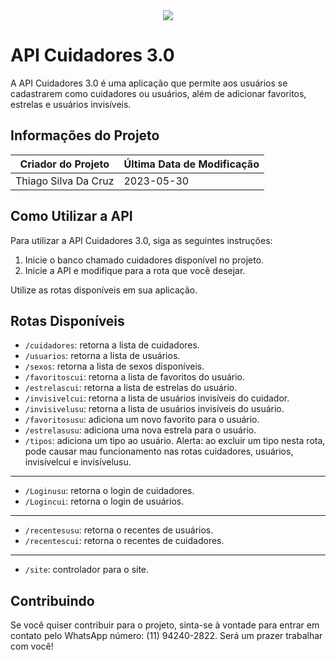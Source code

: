 <div align="center">
  <kbd>
    <img src="https://user-images.githubusercontent.com/101190863/187051517-ba4e5b0c-a4dc-4afe-a548-676bee320b84.gif">
  </kbd>
</div>

# API Cuidadores 3.0

A API Cuidadores 3.0 é uma aplicação que permite aos usuários se cadastrarem como cuidadores ou usuários, além de adicionar favoritos, estrelas e usuários invisíveis.

## Informações do Projeto

| Criador do Projeto |Última Data de Modificação|
| ------------------ |--------------------------|
| Thiago Silva Da Cruz | 2023-05-30             |

## Como Utilizar a API

Para utilizar a API Cuidadores 3.0, siga as seguintes instruções:

1. Inicie o banco chamado cuidadores disponível no projeto.
2. Inicie a API e modifique para a rota que você desejar.

Utilize as rotas disponíveis em sua aplicação.

## Rotas Disponíveis

- `/cuidadores`: retorna a lista de cuidadores.
- `/usuarios`: retorna a lista de usuários.
- `/sexos`: retorna a lista de sexos disponíveis.
- `/favoritoscui`: retorna a lista de favoritos do usuário.
- `/estrelascui`: retorna a lista de estrelas do usuário.
- `/invisivelcui`: retorna a lista de usuários invisíveis do cuidador.
- `/invisivelusu`: retorna a lista de usuários invisíveis do usuário.
- `/favoritosusu`: adiciona um novo favorito para o usuário.
- `/estrelasusu`: adiciona uma nova estrela para o usuário.
- `/tipos`: adiciona um tipo ao usuário. Alerta: ao excluir um tipo nesta rota, pode causar mau funcionamento nas rotas cuidadores, usuários, invisívelcui e invisívelusu.
-------------------------
- `/Loginusu`: retorna o login de cuidadores.
- `/Logincui`: retorna o login de usuários.

-------------------------
- `/recentesusu`: retorna o recentes de usuários.
- `/recentescui`: retorna o recentes de cuidadores.

-------------------------
- `/site`: controlador para o site.

## Contribuindo

Se você quiser contribuir para o projeto, sinta-se à vontade para entrar em contato pelo WhatsApp número: (11) 94240-2822. Será um prazer trabalhar com você!

